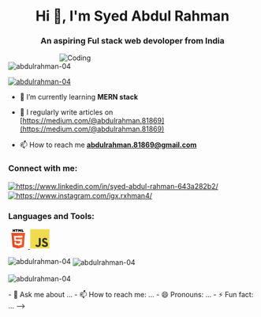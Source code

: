 <h1 align="center">Hi 👋, I'm Syed Abdul Rahman</h1>
<h3 align="center">An aspiring Ful stack web devoloper from India</h3>
<img align="right" alt="Coding" width="400" src="https://user-images.githubusercontent.com/74038190/229223263-cf2e4b07-2615-4f87-9c38-e37600f8381a.gif">

<p align="left"> <img src="https://komarev.com/ghpvc/?username=abdulrahman-04&label=Profile%20views&color=0e75b6&style=flat" alt="abdulrahman-04" /> </p>

<p align="left"> <a href="https://github.com/ryo-ma/github-profile-trophy"><img src="https://github-profile-trophy.vercel.app/?username=abdulrahman-04" alt="abdulrahman-04" /></a> </p>

- 🌱 I’m currently learning **MERN stack**

- 📝 I regularly write articles on [https://medium.com/@abdulrahman.81869](https://medium.com/@abdulrahman.81869)

- 📫 How to reach me **abdulrahman.81869@gmail.com**

<h3 align="left">Connect with me:</h3>
<p align="left">

<a href="https://linkedin.com/in/https://www.linkedin.com/in/syed-abdul-rahman-643a282b2/" target="blank"><img align="center" src="https://raw.githubusercontent.com/rahuldkjain/github-profile-readme-generator/master/src/images/icons/Social/linked-in-alt.svg" alt="https://www.linkedin.com/in/syed-abdul-rahman-643a282b2/" height="30" width="40" /></a>
<a href="https://instagram.com/https://www.instagram.com/igx.rxhman4/" target="blank"><img align="center" src="https://raw.githubusercontent.com/rahuldkjain/github-profile-readme-generator/master/src/images/icons/Social/instagram.svg" alt="https://www.instagram.com/igx.rxhman4/" height="30" width="40" /></a>
</p>

<h3 align="left">Languages and Tools:</h3>
<p align="left"> <a href="https://www.w3.org/html/" target="_blank" rel="noreferrer"> <img src="https://raw.githubusercontent.com/devicons/devicon/master/icons/html5/html5-original-wordmark.svg" alt="html5" width="40" height="40"/> </a> <a href="https://developer.mozilla.org/en-US/docs/Web/JavaScript" target="_blank" rel="noreferrer"> <img src="https://raw.githubusercontent.com/devicons/devicon/master/icons/javascript/javascript-original.svg" alt="javascript" width="40" height="40"/> </a> </p>

<p><img align="left" src="https://github-readme-stats.vercel.app/api/top-langs?username=abdulrahman-04&show_icons=true&locale=en&layout=compact" alt="abdulrahman-04" /></p>

<p>&nbsp;<img align="center" src="https://github-readme-stats.vercel.app/api?username=abdulrahman-04&show_icons=true&locale=en" alt="abdulrahman-04" /></p>

<p><img align="center" src="https://github-readme-streak-stats.herokuapp.com/?user=abdulrahman-04&" alt="abdulrahman-04" /></p>
- 💬 Ask me about ...
- 📫 How to reach me: ...
- 😄 Pronouns: ...
- ⚡ Fun fact: ...
-->
